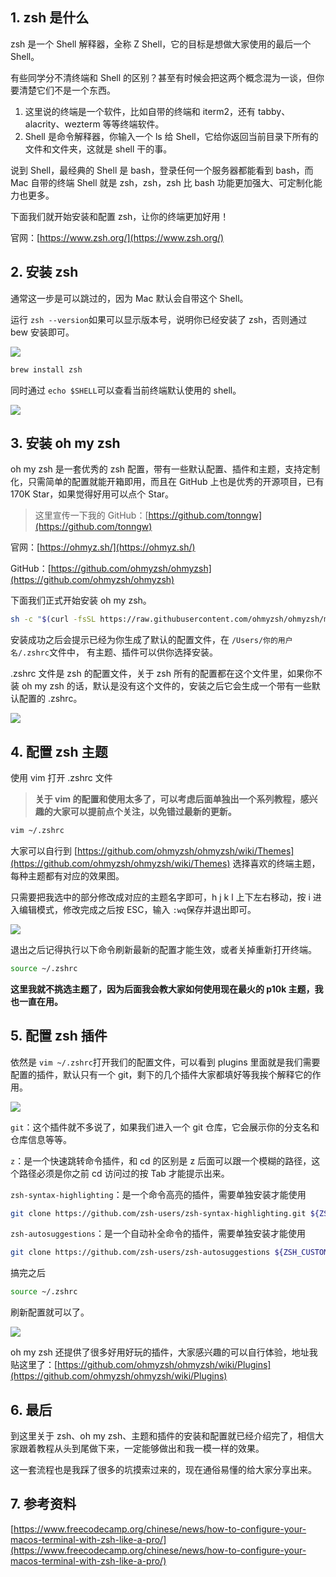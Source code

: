 ## 1. zsh 是什么

zsh 是一个 Shell 解释器，全称 Z Shell，它的目标是想做大家使用的最后一个 Shell。

有些同学分不清终端和 Shell 的区别？甚至有时候会把这两个概念混为一谈，但你要清楚它们不是一个东西。

1. 这里说的终端是一个软件，比如自带的终端和 iterm2，还有 tabby、alacrity、wezterm 等等终端软件。 
2. Shell 是命令解释器，你输入一个 ls 给 Shell，它给你返回当前目录下所有的文件和文件夹，这就是 shell 干的事。

说到 Shell，最经典的 Shell 是 bash，登录任何一个服务器都能看到 bash，而 Mac 自带的终端 Shell 就是 zsh，zsh，zsh 比 bash 功能更加强大、可定制化能力也更多。

下面我们就开始安装和配置 zsh，让你的终端更加好用！

官网：[https://www.zsh.org/](https://www.zsh.org/)

## 2. 安装 zsh
通常这一步是可以跳过的，因为 Mac 默认会自带这个 Shell。

运行 `zsh --version`如果可以显示版本号，说明你已经安装了 zsh，否则通过 bew 安装即可。

![](https://cdn.nlark.com/yuque/0/2024/png/1863084/1718894980802-f15b6d88-d838-48c7-8aea-c4137d3fa969.png)

```bash
brew install zsh
```

同时通过 `echo $SHELL`可以查看当前终端默认使用的 shell。

![](https://cdn.nlark.com/yuque/0/2024/png/1863084/1718895067924-f37d5705-0b46-47ea-adf6-aeae84b6e1c0.png)

## 3. 安装 oh my zsh
oh my zsh 是一套优秀的 zsh 配置，带有一些默认配置、插件和主题，支持定制化，只需简单的配置就能开箱即用，而且在 GitHub 上也是优秀的开源项目，已有 170K Star，如果觉得好用可以点个 Star。

> 这里宣传一下我的 GitHub：[https://github.com/tonngw](https://github.com/tonngw)
>

官网：[https://ohmyz.sh/](https://ohmyz.sh/)

GitHub：[https://github.com/ohmyzsh/ohmyzsh](https://github.com/ohmyzsh/ohmyzsh)

下面我们正式开始安装 oh my zsh。

```bash
sh -c "$(curl -fsSL https://raw.githubusercontent.com/ohmyzsh/ohmyzsh/master/tools/install.sh)"
```

安装成功之后会提示已经为你生成了默认的配置文件，在 `/Users/你的用户名/.zshrc`文件中， 有主题、插件可以供你选择安装。

.zshrc 文件是 zsh 的配置文件，关于 zsh 所有的配置都在这个文件里，如果你不装 oh my zsh 的话，默认是没有这个文件的，安装之后它会生成一个带有一些默认配置的 .zshrc。

![](https://cdn.nlark.com/yuque/0/2024/png/1863084/1718895451422-b8d95c6e-7245-4fe3-b153-f9a633772c4d.png)

## 4. 配置 zsh 主题
使用 vim 打开 .zshrc 文件

> **关于 vim 的配置和使用太多了，可以考虑后面单独出一个系列教程，感兴趣的大家可以提前点个关注，以免错过最新的更新。**
>

```bash
vim ~/.zshrc
```

大家可以自行到 [https://github.com/ohmyzsh/ohmyzsh/wiki/Themes](https://github.com/ohmyzsh/ohmyzsh/wiki/Themes) 选择喜欢的终端主题，每种主题都有对应的效果图。

只需要把我选中的部分修改成对应的主题名字即可，h j k l 上下左右移动，按 i 进入编辑模式，修改完成之后按 ESC，输入 `:wq`保存并退出即可。

![](https://cdn.nlark.com/yuque/0/2024/png/1863084/1718895926896-74932617-fd3c-43d3-90c7-e38fc883052e.png)

退出之后记得执行以下命令刷新最新的配置才能生效，或者关掉重新打开终端。

```bash
source ~/.zshrc
```

**这里我就不挑选主题了，因为后面我会教大家如何使用现在最火的 p10k 主题，我也一直在用。**

## 5. 配置 zsh 插件
依然是 `vim ~/.zshrc`打开我们的配置文件，可以看到 plugins 里面就是我们需要配置的插件，默认只有一个 git，剩下的几个插件大家都填好等我挨个解释它的作用。

![](https://cdn.nlark.com/yuque/0/2024/png/1863084/1718508940971-c65e414c-f4d5-4deb-adac-321ba861302d.png)

`git`：这个插件就不多说了，如果我们进入一个 git 仓库，它会展示你的分支名和仓库信息等等。

`z`：是一个快速跳转命令插件，和 cd 的区别是 z 后面可以跟一个模糊的路径，这个路径必须是你之前 cd 访问过的按 Tab 才能提示出来。

`zsh-syntax-highlighting`：是一个命令高亮的插件，需要单独安装才能使用

```bash
git clone https://github.com/zsh-users/zsh-syntax-highlighting.git ${ZSH_CUSTOM:-~/.oh-my-zsh/custom}/plugins/zsh-syntax-highlighting）
```

`zsh-autosuggestions`：是一个自动补全命令的插件，需要单独安装才能使用

```bash
git clone https://github.com/zsh-users/zsh-autosuggestions ${ZSH_CUSTOM:-~/.oh-my-zsh/custom}/plugins/zsh-autosuggestions）
```

搞完之后 

```bash
source ~/.zshrc
```

刷新配置就可以了。

![](https://cdn.nlark.com/yuque/0/2024/png/1863084/1718896868849-06d4b829-65ea-474c-bca4-ec0b066c2382.png)

oh my zsh 还提供了很多好用好玩的插件，大家感兴趣的可以自行体验，地址我贴这里了：[https://github.com/ohmyzsh/ohmyzsh/wiki/Plugins](https://github.com/ohmyzsh/ohmyzsh/wiki/Plugins)

## 6. 最后
到这里关于 zsh、oh my zsh、主题和插件的安装和配置就已经介绍完了，相信大家跟着教程从头到尾做下来，一定能够做出和我一模一样的效果。

这一套流程也是我踩了很多的坑摸索过来的，现在通俗易懂的给大家分享出来。

## 7. 参考资料
[https://www.freecodecamp.org/chinese/news/how-to-configure-your-macos-terminal-with-zsh-like-a-pro/](https://www.freecodecamp.org/chinese/news/how-to-configure-your-macos-terminal-with-zsh-like-a-pro/)


